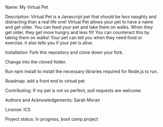 Name: My Virtual Pet

Description: Virtual Pet is a Javascript pet that should be less naughty and distracting than a real life one!
Virtual Pet allows your pet to have a name and get older. You can feed your pet and take them on walks. When they get older, they get more hungry and less fit! You can counteract this by taking them on walks! Your pet can tell you when they need food or exercise. it also tells you if your pet is alive. 

Installation: Fork this repository and clone down your fork.

Change into the cloned folder.

Run npm install to install the necessary libraries required for Node.js to run.

Roadmap: add a front end to virtual pet

Contributing: If my pet is not so perfect, pull requests are welcome

Authors and Acknowledgements: Sarah Moran

License: ICS

Project status: In progress, boot camp project 

